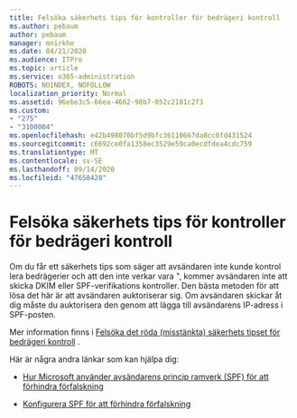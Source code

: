 ```yaml
---
title: Felsöka säkerhets tips för kontroller för bedrägeri kontroll
ms.author: pebaum
author: pebaum
manager: mnirkhe
ms.date: 04/21/2020
ms.audience: ITPro
ms.topic: article
ms.service: o365-administration
ROBOTS: NOINDEX, NOFOLLOW
localization_priority: Normal
ms.assetid: 96ebe3c5-66ea-4662-98b7-052c2181c2f3
ms.custom:
- "275"
- "3100004"
ms.openlocfilehash: e42b498070bf5d9bfc36110667da8cc0fd431524
ms.sourcegitcommit: c6692ce0fa1358ec3529e59ca0ecdfdea4cdc759
ms.translationtype: MT
ms.contentlocale: sv-SE
ms.lasthandoff: 09/14/2020
ms.locfileid: "47658428"
---
```

# <a name="troubleshooting-the-safety-tip-for-fraud-detection-checks"></a>Felsöka säkerhets tips för kontroller för bedrägeri kontroll

Om du får ett säkerhets tips som säger att avsändaren inte kunde kontrol lera bedrägerier och att den inte verkar vara ", kommer avsändaren inte att skicka DKIM eller SPF-verifikations kontroller. Den bästa metoden för att lösa det här är att avsändaren auktoriserar sig. Om avsändaren skickar åt dig måste du auktorisera den genom att lägga till avsändarens IP-adress i SPF-posten.
  
Mer information finns i [Felsöka det röda (misstänkta) säkerhets tipset för bedrägeri kontroll](https://blogs.msdn.microsoft.com/tzink/2016/11/02/troubleshooting-the-red-suspicious-safety-tip-for-fraud-detection-checks/) .
  
Här är några andra länkar som kan hjälpa dig:
  
- [Hur Microsoft använder avsändarens princip ramverk (SPF) för att förhindra förfalskning](https://docs.microsoft.com/microsoft-365/security/office-365-security/how-office-365-uses-spf-to-prevent-spoofing)

- [Konfigurera SPF för att förhindra förfalskning](https://docs.microsoft.com/microsoft-365/security/office-365-security/set-up-spf-in-office-365-to-help-prevent-spoofing)
